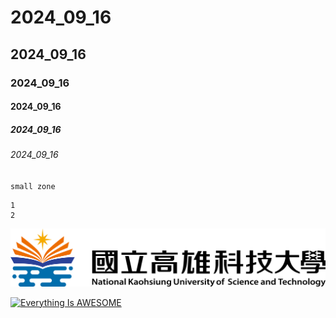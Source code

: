 # 2024_09_16
## 2024_09_16
### 2024_09_16
#### 2024_09_16
##### 2024_09_16
###### 2024_09_16

`small zone`

```big zone
1
2
```

![NKUST](nkust.png "NKUST")

[![Everything Is AWESOME](https://img.youtube.com/vi/StTqXEQ2l-Y/0.jpg)](https://www.youtube.com/watch?v=StTqXEQ2l-Y "Everything Is AWESOME")
